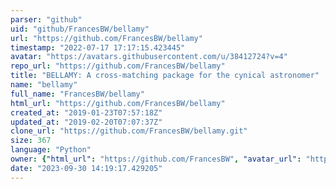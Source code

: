 ```yaml
---
parser: "github"
uid: "github/FrancesBW/bellamy"
url: "https://github.com/FrancesBW/bellamy"
timestamp: "2022-07-17 17:17:15.423445"
avatar: "https://avatars.githubusercontent.com/u/38412724?v=4"
repo_url: "https://github.com/FrancesBW/bellamy"
title: "BELLAMY: A cross-matching package for the cynical astronomer"
name: "bellamy"
full_name: "FrancesBW/bellamy"
html_url: "https://github.com/FrancesBW/bellamy"
created_at: "2019-01-23T07:57:18Z"
updated_at: "2019-02-20T07:07:37Z"
clone_url: "https://github.com/FrancesBW/bellamy.git"
size: 367
language: "Python"
owner: {"html_url": "https://github.com/FrancesBW", "avatar_url": "https://avatars.githubusercontent.com/u/38412724?v=4", "login": "FrancesBW", "type": "User"}
date: "2023-09-30 14:19:17.429205"
---
```

